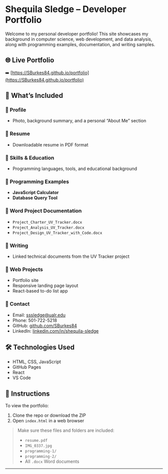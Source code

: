 # Shequila Sledge – Developer Portfolio

Welcome to my personal developer portfolio! This site showcases my background in computer science, web development, and data analysis, along with programming examples, documentation, and writing samples.

## 🌐 Live Portfolio
➡️ [https://SBurkes84.github.io/portfolio](https://SBurkes84.github.io/portfolio)

## 📁 What’s Included

### 🔹 Profile
- Photo, background summary, and a personal “About Me” section

### 🔹 Resume
- Downloadable resume in PDF format

### 🔹 Skills & Education
- Programming languages, tools, and educational background

### 🔹 Programming Examples
- **JavaScript Calculator**
- **Database Query Tool**

### 🔹 Word Project Documentation
- `Project_Charter_UV_Tracker.docx`
- `Project_Analysis_UV_Tracker.docx`
- `Project_Design_UV_Tracker_with_Code.docx`

### 🔹 Writing
- Linked technical documents from the UV Tracker project

### 🔹 Web Projects
- Portfolio site
- Responsive landing page layout
- React-based to-do list app

### 🔹 Contact
- Email: sssledge@ualr.edu  
- Phone: 501-722-5218  
- GitHub: [github.com/SBurkes84](https://github.com/SBurkes84)  
- LinkedIn: [linkedin.com/in/shequila-sledge](https://www.linkedin.com/in/shequila-sledge)

## 🛠️ Technologies Used

- HTML, CSS, JavaScript
- GitHub Pages
- React
- VS Code

## 📝 Instructions

To view the portfolio:
1. Clone the repo or download the ZIP
2. Open `index.html` in a web browser

> Make sure these files and folders are included:
> - `resume.pdf`
> - `IMG_0337.jpg`
> - `programming-1/`
> - `programming-2/`
> - All `.docx` Word documents

---


